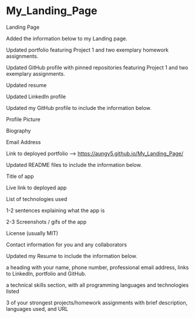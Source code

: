 # My_Landing_Page
Landing Page

Added the information below to my Landing page.

Updated portfolio featuring Project 1 and two exemplary homework assignments.

Updated GitHub profile with pinned repositories featuring Project 1 and two exemplary assignments.

Updated resume

Updated LinkedIn profile

Updated my GitHub profile to include the information below. 

Profile Picture 

Biography

Email Address

Link to deployed portfolio --> https://aungy5.github.io/My_Landing_Page/

Updated README files to include the information below. 

Title of app

Live link to deployed app

List of technologies used

1-2 sentences explaining what the app is

2-3 Screenshots / gifs of the app

License (usually MIT)

Contact information for you and any collaborators

Updated my Resume to include the information below. 

a heading with your name, phone number, professional email address, links to LinkedIn, portfolio and GitHub. 

a technical skills section, with all programming languages and technologies listed

3 of your strongest projects/homework assignments with brief description, languages used, and URL
